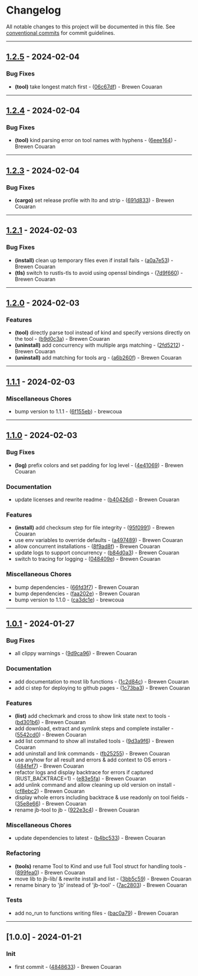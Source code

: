 # Changelog

All notable changes to this project will be documented in this file. See [conventional commits](https://www.conventionalcommits.org/) for commit guidelines.

---
## [1.2.5](https://github.com/brewcoua/jb/compare/v1.2.4..1.2.5) - 2024-02-04

### Bug Fixes

- **(tool)** take longest match first - ([06c67df](https://github.com/brewcoua/jb/commit/06c67df651706d638e25a04ff282f805aa969b1d)) - Brewen Couaran

---
## [1.2.4](https://github.com/brewcoua/jb/compare/v1.2.3..v1.2.4) - 2024-02-04

### Bug Fixes

- **(tool)** kind parsing error on tool names with hyphens - ([6eee164](https://github.com/brewcoua/jb/commit/6eee16427940708930a724474e6324f0aba773ca)) - Brewen Couaran

---
## [1.2.3](https://github.com/brewcoua/jb/compare/v1.2.2..v1.2.3) - 2024-02-04

### Bug Fixes

- **(cargo)** set release profile with lto and strip - ([691d833](https://github.com/brewcoua/jb/commit/691d83319c2b2c258edc221a8ab2bc3a84b6bf9e)) - Brewen Couaran

---
## [1.2.1](https://github.com/brewcoua/jb/compare/v1.2.0..v1.2.1) - 2024-02-03

### Bug Fixes

- **(install)** clean up temporary files even if install fails - ([a0a7e53](https://github.com/brewcoua/jb/commit/a0a7e53b0343f4e5d1f382bca64f282251bed55e)) - Brewen Couaran
- **(tls)** switch to rustls-tls to avoid using openssl bindings - ([7d9f660](https://github.com/brewcoua/jb/commit/7d9f660b9aa270767d678e0e8037a8d9e6a358cd)) - Brewen Couaran

---
## [1.2.0](https://github.com/brewcoua/jb/compare/v1.1.1..v1.2.0) - 2024-02-03

### Features

- **(tool)** directly parse tool instead of kind and specify versions directly on the tool - ([b9d0c3a](https://github.com/brewcoua/jb/commit/b9d0c3a064a64e9a9c2ae9769579b7b70301547c)) - Brewen Couaran
- **(uninstall)** add concurrency with multiple args matching - ([2fd5212](https://github.com/brewcoua/jb/commit/2fd521226d911af177599bbe0c38cef32796da50)) - Brewen Couaran
- **(uninstall)** add matching for tools arg - ([a6b260f](https://github.com/brewcoua/jb/commit/a6b260fde0c948c9aae0ecbdf8368f92edab84a0)) - Brewen Couaran

---
## [1.1.1](https://github.com/brewcoua/jb/compare/v1.1.0..v1.1.1) - 2024-02-03

### Miscellaneous Chores

- bump version to 1.1.1 - ([6f155eb](https://github.com/brewcoua/jb/commit/6f155eb8463cf60dfa9a46b7cf3eb5a150d39920)) - brewcoua

---
## [1.1.0](https://github.com/brewcoua/jb/compare/v1.0.1..v1.1.0) - 2024-02-03

### Bug Fixes

- **(log)** prefix colors and set padding for log level - ([4e41069](https://github.com/brewcoua/jb/commit/4e41069a818f792bb9345b1cadc0c91ba78d8156)) - Brewen Couaran

### Documentation

- update licenses and rewrite readme - ([b40426d](https://github.com/brewcoua/jb/commit/b40426d9530bef121b461d3c95634d2eb3c9edd0)) - Brewen Couaran

### Features

- **(install)** add checksum step for file integrity - ([95f0991](https://github.com/brewcoua/jb/commit/95f099182bf560190d574a9274aaae23e18ff905)) - Brewen Couaran
- use env variables to override defaults - ([a497489](https://github.com/brewcoua/jb/commit/a497489bd2f960eb723f594ace2668e34a4160a8)) - Brewen Couaran
- allow concurrent installations - ([8f9ad8f](https://github.com/brewcoua/jb/commit/8f9ad8f0928ce330a1f9724afb7bf39ad94a934a)) - Brewen Couaran
- update logs to support concurrency - ([b84d0a3](https://github.com/brewcoua/jb/commit/b84d0a3c90c82814c037b266c9918331fa0d348f)) - Brewen Couaran
- switch to tracing for logging - ([048409e](https://github.com/brewcoua/jb/commit/048409e89b61dcf963c84313c514f7896a78a4e5)) - Brewen Couaran

### Miscellaneous Chores

- bump dependencies - ([66fd3f7](https://github.com/brewcoua/jb/commit/66fd3f76bc006a1c5eebc7c8163dba4744ee8341)) - Brewen Couaran
- bump dependencies - ([faa202e](https://github.com/brewcoua/jb/commit/faa202e366b074ecd048863655d570f61ab53a1b)) - Brewen Couaran
- bump version to 1.1.0 - ([ca3dc1e](https://github.com/brewcoua/jb/commit/ca3dc1ea5f9f9d01d50425c8edf6f86ec39f803c)) - brewcoua

---
## [1.0.1](https://github.com/brewcoua/jb/compare/v1.0.0..v1.0.1) - 2024-01-27

### Bug Fixes

- all clippy warnings - ([9d9ca96](https://github.com/brewcoua/jb/commit/9d9ca96bb06dcf3adbc5e97242b0d5b5436795f2)) - Brewen Couaran

### Documentation

- add documentation to most lib functions - ([1c2d84c](https://github.com/brewcoua/jb/commit/1c2d84cf2b7d8e5369e5fe6c6f7e1f718e079844)) - Brewen Couaran
- add ci step for deploying to github pages - ([1c73ba3](https://github.com/brewcoua/jb/commit/1c73ba3d70cc951215b571242ae1d3b344a6d833)) - Brewen Couaran

### Features

- **(list)** add checkmark and cross to show link state next to tools - ([bd301b6](https://github.com/brewcoua/jb/commit/bd301b63ce5e7508eab44dbb3f5a6c6e4e7b1e67)) - Brewen Couaran
- add download, extract and symlink steps and complete installer - ([5542cd0](https://github.com/brewcoua/jb/commit/5542cd0afd573a765d009731d131b4f7210a6553)) - Brewen Couaran
- add list command to show all installed tools - ([9d3a9f6](https://github.com/brewcoua/jb/commit/9d3a9f6c30e29648c05803026eb02aa689d6271e)) - Brewen Couaran
- add uninstall and link commands - ([fb25255](https://github.com/brewcoua/jb/commit/fb25255647e8a04949e352ba404014840549d65a)) - Brewen Couaran
- use anyhow for all result and errors & add context to OS errors - ([484fef7](https://github.com/brewcoua/jb/commit/484fef7295de3069a844d8d1d0495f47445d4b76)) - Brewen Couaran
- refactor logs and display backtrace for errors if captured (RUST_BACKTRACE=1) - ([e83e5fa](https://github.com/brewcoua/jb/commit/e83e5fad91d894b74e827055a9e010b6668e8cd4)) - Brewen Couaran
- add unlink command and allow cleaning up old version on install - ([cf8ebc2](https://github.com/brewcoua/jb/commit/cf8ebc2d3bc3226c9db815f93e6cb68cd3e15d94)) - Brewen Couaran
- display whole errors including backtrace & use readonly on tool fields - ([35e8e66](https://github.com/brewcoua/jb/commit/35e8e66a5d385c040db3047faa5b7c08737702f5)) - Brewen Couaran
- rename jb-tool to jb - ([922e3c4](https://github.com/brewcoua/jb/commit/922e3c452c381eb3f495af47368f5604fc0f8871)) - Brewen Couaran

### Miscellaneous Chores

- update dependencies to latest - ([b4bc533](https://github.com/brewcoua/jb/commit/b4bc533d773de491de2949f74043c9ba501076e3)) - Brewen Couaran

### Refactoring

- **(tools)** rename Tool to Kind and use full Tool struct for handling tools - ([899fea0](https://github.com/brewcoua/jb/commit/899fea0f8d0d530f8563831baacae4c1d839cba7)) - Brewen Couaran
- move lib to jb-lib/ & rewrite install and list - ([3bb5c59](https://github.com/brewcoua/jb/commit/3bb5c59559c7f80eb94b5e18c0a89553d6a3df26)) - Brewen Couaran
- rename binary to 'jb' instead of 'jb-tool' - ([7ac2803](https://github.com/brewcoua/jb/commit/7ac2803723ae88989def857f90e18563870c6614)) - Brewen Couaran

### Tests

- add no_run to functions writing files - ([bac0a79](https://github.com/brewcoua/jb/commit/bac0a7911a69bfe9e87d6d73f151c483899727b0)) - Brewen Couaran

---
## [1.0.0] - 2024-01-21

### Init

- first commit - ([4848633](https://github.com/brewcoua/jb/commit/48486331092f4cf8b97509e732e9c35a57807fc3)) - Brewen Couaran

<!-- generated by git-cliff -->
